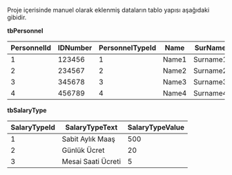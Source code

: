 Proje içerisinde manuel olarak eklenmiş dataların tablo yapısı aşağıdaki gibidir.


<b>tbPersonnel</b>

| PersonnelId   | IDNumber      |PersonnelTypeId| Name          | SurName       | DaysWorked    |DaysWorked     |
| ------------- | ------------- | ------------- | ------------- | ------------- | ------------- | ------------- |
| 1             | 123456        | 1             | Name1         | Surname1      | 22            | 0             |
| 2             | 234567        | 2             | Name2         | Surname2      | 20            | 0             |
| 3             | 345678        | 3             | Name3         | Surname3      | 22            | 10            |
| 4             | 456789        | 4             | Name4         | Surname4      | 22            | 10            |

<b>tbSalaryType</b>

| SalaryTypeId  |SalaryTypeText             |SalaryTypeValue|
| ------------- | -------------             | ------------- |
| 1             | Sabit Aylık Maaş          | 500           |
| 2             | Günlük Ücret              | 20            |
| 3             | Mesai Saati Ücreti        | 5             |
